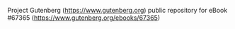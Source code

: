 Project Gutenberg (https://www.gutenberg.org) public repository for eBook #67365 (https://www.gutenberg.org/ebooks/67365)
